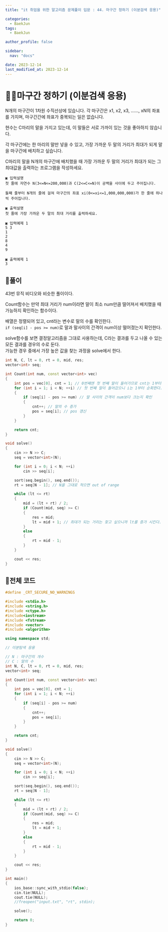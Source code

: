```yaml
---
title: "it 취업을 위한 알고리즘 문제풀이 입문 : 44. 마구간 정하기 (이분검색 응용)"

categories:
  - BaekJun
tags:
  - BaekJun

author_profile: false

sidebar:
  nav: "docs"

date: 2023-12-14
last_modified_at: 2023-12-14
---
```


# 🙇‍♀️마구간 정하기 (이분검색 응용)

N개의 마구간이 1차원 수직선상에 있습니다. 각 마구간은 x1, x2, x3, ......, xN의 좌표를 가지며, 마구간간에 좌표가 중복되는 일은 없습니다.  

현수는 C마리의 말을 가지고 있는데, 이 말들은 서로 가까이 있는 것을 좋아하지 않습니다.  

각 마구간에는 한 마리의 말만 넣을 수 있고, 가장 가까운 두 말의 거리가 최대가 되게 말을 마구간에 배치하고 싶습니다.  

C마리의 말을 N개의 마구간에 배치했을 때 가장 가까운 두 말의 거리가 최대가 되는 그 최대값을 출력하는 프로그램을 작성하세요.  

```
▣ 입력설명
첫 줄에 자연수 N(3<=N<=200,000)과 C(2<=C<=N)이 공백을 사이에 두고 주어집니다.

둘째 줄부터 N개의 줄에 걸쳐 마구간의 좌표 xi(0<=xi<=1,000,000,000)가 한 줄에 하나씩 주어집니다.

▣ 출력설명
첫 줄에 가장 가까운 두 말의 최대 거리를 출력하세요.

▣ 입력예제 1 
5 3
1
2
8
4
9

▣ 출력예제 1
3
```

## 🚀풀이

43번 뮤직 비디오와 비슷한 풀이이다.  

Count함수는 만약 최대 거리가 num이라면 말이 최소 num만큼 떨어져서 배치했을 때 가능하지 확인하는 함수이다.  

배열은 정렬되어 있고, cnt라는 변수로 말의 수를 확인한다.  
`if (seq[i] - pos >= num)`로 말과 말사이의 간격이 num이상 떨어졌는지 확인한다.  

solve함수를 보면 결정알고리즘을 그대로 사용하는데, C라는 결과를 두고 나올 수 있는 모든 결과를 경우의 수로 둔다.  
가능한 경우 중에서 가장 높은 값을 찾는 과정을 solve에서 한다.  

```cpp
int N, C, lt = 0, rt = 0, mid, res;
vector<int> seq;

int Count(int num, const vector<int> vec)
{
	int pos = vec[0], cnt = 1; // 0번째엔 첫 번째 말이 들어가므로 cnt는 1부터 시작한다.
	for (int i = 1; i < N; ++i) // 첫 번째 말이 들어갔으니 i는 1부터 순회한다.
	{
		if (seq[i] - pos >= num) // 말 사이의 간격이 num보다 크는지 확인
		{
			cnt++; // 말의 수 증가
			pos = seq[i]; // pos 갱신
		}
	}

	return cnt;
}

void solve()
{
	cin >> N >> C;
	seq = vector<int>(N);

	for (int i = 0; i < N; ++i)
		cin >> seq[i];

	sort(seq.begin(), seq.end());
	rt = seq[N - 1]; // N을 그대로 적으면 out of range

	while (lt <= rt)
	{
		mid = (lt + rt) / 2;
		if (Count(mid, seq) >= C)
		{
			res = mid;
			lt = mid + 1; // 최대가 되는 거리는 찾고 싶으니까 lt를 증가 시킨다.
		}
		else
		{
			rt = mid - 1;
		}
	}

	cout << res;
}
```

## 🚀전체 코드

```cpp
#define _CRT_SECURE_NO_WARNINGS

#include <stdio.h>
#include <string.h>
#include <ctype.h>
#include<iostream>
#include <fstream>
#include <vector>
#include <algorithm>

using namespace std;

// 이분탐색 응용

// N : 마구간의 개수
// C : 말의 수
int N, C, lt = 0, rt = 0, mid, res;
vector<int> seq;

int Count(int num, const vector<int> vec)
{
	int pos = vec[0], cnt = 1;
	for (int i = 1; i < N; ++i)
	{
		if (seq[i] - pos >= num)
		{
			cnt++;
			pos = seq[i];
		}
	}

	return cnt;
}

void solve()
{
	cin >> N >> C;
	seq = vector<int>(N);

	for (int i = 0; i < N; ++i)
		cin >> seq[i];

	sort(seq.begin(), seq.end());
	rt = seq[N - 1];

	while (lt <= rt)
	{
		mid = (lt + rt) / 2;
		if (Count(mid, seq) >= C)
		{
			res = mid;
			lt = mid + 1;
		}
		else
		{
			rt = mid - 1;
		}
	}

	cout << res;
}

int main() 
{
	ios_base::sync_with_stdio(false);
	cin.tie(NULL);
	cout.tie(NULL);
	//freopen("input.txt", "rt", stdin);

	solve();

	return 0;
}
```